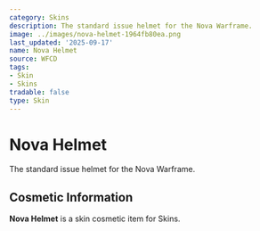 ```yaml
---
category: Skins
description: The standard issue helmet for the Nova Warframe.
image: ../images/nova-helmet-1964fb80ea.png
last_updated: '2025-09-17'
name: Nova Helmet
source: WFCD
tags:
- Skin
- Skins
tradable: false
type: Skin
---
```


# Nova Helmet

The standard issue helmet for the Nova Warframe.

## Cosmetic Information

**Nova Helmet** is a skin cosmetic item for Skins.

